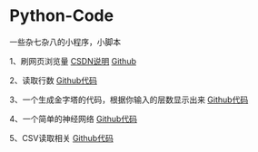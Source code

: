 # Python-Code

一些杂七杂八的小程序，小脚本

1、刷网页浏览量
[CSDN说明](https://blog.csdn.net/yzy_1996/article/details/81951189)
[Github](https://github.com/yzy1996/Python-Code/tree/master/Web)

2、读取行数
[Github代码](https://github.com/yzy1996/Python-Random/blob/master/readline.py)

3、一个生成金字塔的代码，根据你输入的层数显示出来
[Github代码](https://github.com/yzy1996/Python-Random/blob/master/pyramid.py)

4、一个简单的神经网络
[Github代码](https://github.com/yzy1996/Python-Random/blob/master/neural_net.py)

5、CSV读取相关
[Github代码](https://github.com/yzy1996/Python-Random/blob/master/csv_write.py)
